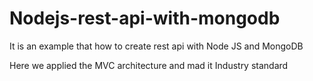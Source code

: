 # Nodejs-rest-api-with-mongodb

It is an example that how to create rest api with Node JS and MongoDB

Here we applied the MVC architecture and mad it Industry standard

